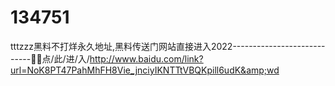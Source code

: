 # 134751
tttzzz黑料不打烊永久地址,黑料传送门网站直接进入2022----------------------------🏪🏪点/此/进/入/http://www.baidu.com/link?url=NoK8PT47PahMhFH8Vie_jnciyIKNTTtVBQKpill6udK&amp;wd
